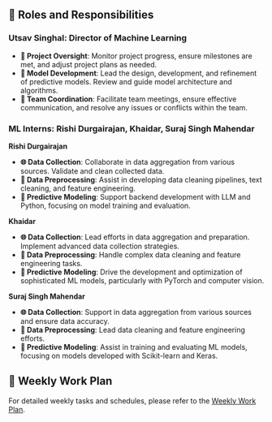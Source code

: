 ## 👥 Roles and Responsibilities

### Utsav Singhal: Director of Machine Learning
- **🧠 Project Oversight**: Monitor project progress, ensure milestones are met, and adjust project plans as needed.
- **🤖 Model Development**: Lead the design, development, and refinement of predictive models. Review and guide model architecture and algorithms.
- **🤝 Team Coordination**: Facilitate team meetings, ensure effective communication, and resolve any issues or conflicts within the team.

### ML Interns: Rishi Durgairajan, Khaidar, Suraj Singh Mahendar

**Rishi Durgairajan**
- **🌐 Data Collection**: Collaborate in data aggregation from various sources. Validate and clean collected data.
- **🧹 Data Preprocessing**: Assist in developing data cleaning pipelines, text cleaning, and feature engineering.
- **🤖 Predictive Modeling**: Support backend development with LLM and Python, focusing on model training and evaluation.

**Khaidar**
- **🌐 Data Collection**: Lead efforts in data aggregation and preparation. Implement advanced data collection strategies.
- **🧹 Data Preprocessing**: Handle complex data cleaning and feature engineering tasks.
- **🤖 Predictive Modeling**: Drive the development and optimization of sophisticated ML models, particularly with PyTorch and computer vision.

**Suraj Singh Mahendar**
- **🌐 Data Collection**: Support in data aggregation from various sources and ensure data accuracy.
- **🧹 Data Preprocessing**: Lead data cleaning and feature engineering efforts.
- **🤖 Predictive Modeling**: Assist in training and evaluating ML models, focusing on models developed with Scikit-learn and Keras.

## 📅 Weekly Work Plan
For detailed weekly tasks and schedules, please refer to the [Weekly Work Plan](WEEKLY_WORK_PLAN.md).

